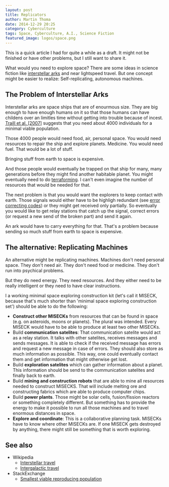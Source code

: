 ```yaml
---
layout: post
title: Replicators
author: Martin Thoma
date: 2014-12-29 20:25
category: Cyberculture
tags: Space, Cyberculture, A.I., Science Fiction
featured_image: logos/space.png
---
```


<div class="info">This is a quick article I had for quite a while as a draft. It might not be finished or have other problems, but I still want to share it.</div>

What would you need to explore space? There are some ideas in science
fiction like [interstellar arks](https://en.wikipedia.org/wiki/Interstellar_ark)
and near lightspeed travel. But one concept might be easier to realize:
Self-replicating, autonomous machines.

## The Problem of Interstellar Arks

Interstellar arks are space ships that are of enourmous size. They are big
enough to have enough humans on it so that those humans can have childens over
an limitles time without getting into trouble because of incest. [Traill et al. [2007]](http://www.sciencedirect.com/science/article/pii/S0006320707002534) suggests that you
need about 4000 individuals for a minimal viable population.

Those 4000 people would need food, air, personal space. You would need resources
to repair the ship and explore planets. Medicine. You would need fuel.
That would be a lot of stuff.

Bringing stuff from earth to space is expensive.

And those people would eventually be trapped on
that ship for many, many generations before they might find another habitable
planet. You might eventually need to do [terraforming](https://en.wikipedia.org/wiki/Terraforming). I can't even imagine the number of resources that would be needed for that.

The next problem is that you would want the explorers to keep contact with
earth. Those signals would either have to be highligh redundant (see [error correcting codes](https://en.wikipedia.org/wiki/Error_correcting_codes)) or they might get
received only partially. So eventually you would like to get relay stations
that catch up the signal, correct errors (or request a new send of the broken part)
and send it again.

An ark would have to carry everything for that. That's a problem because sending
so much stuff from earth to space is expensive.

## The alternative: Replicating Machines

An alternative might be replicating machines. Machines don't need personal space.
They don't need air. They don't need food or medicine. They don't run into
psychical problems.

But they do need energy. They need resources. And they either need to be really
intelligent or they need to have clear instructions.

I a working minimal space exploring construction kit (let's call it MISECK, because
that's much shorter than 'minimal space exploring construction set') should be
able to do the following:

* **Construct other MISECKs** from resources that can be found in space (e.g. on asteroids, moons or planets). The plural was intended. Every MISECK would have to be able to
produce at least two other MISECKs.
* Build **communication satelites**: That communication satelite would act as a relay station. It talks with other satelites, receives messages and sends messages. It is able to check if the received message has errors and request a new message in case of errors. They should also store as much information as possible. This way, one could eventually contact them and get information
that might otherwise get lost.
* Build **exploration satelites** which can gather information about a planet. This information should be send to the communication satelites and finally back to earth.
* Build **mining and construction robots** that are able to mine all resources needed to construct MISECKS. That will include melting ore and constructing fabrics which are able to produce computer chips.
* Build **power plants**. Those might be solar cells, fusion/fission reactors or something completely different. But something has to provide the energy to make it possible to run all those machines and to travel enormous distances in space.
* **Explore and coordinate**: This is a collaborative planning task. MISECKs
  have to know where other MISECKs are. If one MISECK gets destroyed by
  anything, there might still be something that is worth exploring.


## See also

* Wikipedia
  * [Interstellar travel](https://en.wikipedia.org/wiki/Interstellar_travel)
  * [Intergalactic travel](https://en.wikipedia.org/wiki/Intergalactic_travel)
* StackExchange
  * [Smallest viable reproducing population](http://biology.stackexchange.com/q/305/8014)
